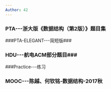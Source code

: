```yaml
---
Author: 42
---
```




### PTA---浙大版《数据结构（第2版）》题目集

###PTA-ELEGANT---简短版### 

### HDU---航电ACM部分题目###

###Practice---练习

### MOOC---陈越、何钦铭-数据结构-2017秋